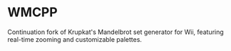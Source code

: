 # WMCPP
Continuation fork of Krupkat's Mandelbrot set generator for Wii, featuring real-time zooming and customizable palettes.
